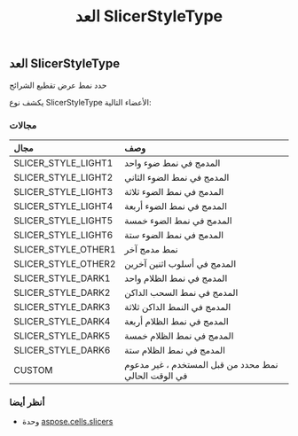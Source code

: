 ﻿---
title: العد SlicerStyleType
second_title: Aspose.Cells for Python via .NET API المراجع
description:
type: docs
weight: 80
url: /ar/python-net/aspose.cells.slicers/slicerstyletype/
is_root: false
---
##  العد SlicerStyleType
حدد نمط عرض تقطيع الشرائح



يكشف نوع SlicerStyleType الأعضاء التالية:

###  مجالات
| مجال| وصف|
| :- | :- |
| SLICER_STYLE_LIGHT1 | المدمج في نمط ضوء واحد|
| SLICER_STYLE_LIGHT2 | المدمج في نمط الضوء الثاني|
| SLICER_STYLE_LIGHT3 | المدمج في نمط الضوء ثلاثة|
| SLICER_STYLE_LIGHT4 |المدمج في نمط الضوء أربعة|
| SLICER_STYLE_LIGHT5 | المدمج في نمط الضوء خمسة|
| SLICER_STYLE_LIGHT6 | المدمج في نمط الضوء ستة|
| SLICER_STYLE_OTHER1 | نمط مدمج آخر|
| SLICER_STYLE_OTHER2 | المدمج في أسلوب اثنين آخرين|
| SLICER_STYLE_DARK1 | المدمج في نمط الظلام واحد|
| SLICER_STYLE_DARK2 | المدمج في نمط السحب الداكن|
| SLICER_STYLE_DARK3 | المدمج في النمط الداكن ثلاثة|
| SLICER_STYLE_DARK4 | المدمج في نمط الظلام أربعة|
| SLICER_STYLE_DARK5 | المدمج في نمط الظلام خمسة|
| SLICER_STYLE_DARK6 | المدمج في نمط الظلام ستة|
| CUSTOM | نمط محدد من قبل المستخدم ، غير مدعوم في الوقت الحالي|



###  أنظر أيضا
* وحدة [aspose.cells.slicers](..)
